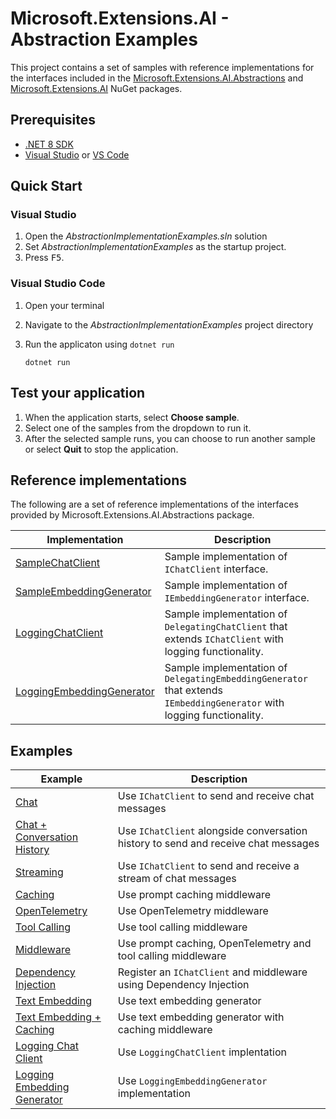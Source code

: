 # Microsoft.Extensions.AI - Abstraction Examples

This project contains a set of samples with reference implementations for the interfaces included in the [Microsoft.Extensions.AI.Abstractions](https://www.nuget.org/packages/Microsoft.Extensions.AI.Abstractions/) and [Microsoft.Extensions.AI](https://www.nuget.org/packages/Microsoft.Extensions.AI/) NuGet packages.

## Prerequisites

- [.NET 8 SDK](https://dotnet.microsoft.com/download/dotnet/8.0)
- [Visual Studio](https://visualstudio.microsoft.com/downloads/) or [VS Code](https://visualstudio.microsoft.com/downloads/)

## Quick Start

### Visual Studio

1. Open the *AbstractionImplementationExamples.sln* solution
1. Set *AbstractionImplementationExamples* as the startup project.
1. Press <kbd>F5</kbd>.

### Visual Studio Code

1. Open your terminal
1. Navigate to the *AbstractionImplementationExamples* project directory
1. Run the applicaton using `dotnet run`

    ```dotnetcli
    dotnet run
    ```

## Test your application

1. When the application starts, select **Choose sample**.
1. Select one of the samples from the dropdown to run it. 
1. After the selected sample runs, you can choose to run another sample or select **Quit** to stop the application.

## Reference implementations

The following are a set of reference implementations of the interfaces provided by Microsoft.Extensions.AI.Abstractions package.

| Implementation | Description |
| --- | --- | 
| [SampleChatClient](./SampleChatClient.cs) | Sample implementation of `IChatClient` interface. |
| [SampleEmbeddingGenerator](./SampleEmbeddingGenerator.cs) | Sample implementation of `IEmbeddingGenerator` interface. |
| [LoggingChatClient](./LoggingChatClient.cs) | Sample implementation of `DelegatingChatClient` that extends `IChatClient` with logging functionality. | 
| [LoggingEmbeddingGenerator](./LoggingEmbeddingGenerator.cs) | Sample implementation of `DelegatingEmbeddingGenerator` that extends `IEmbeddingGenerator` with logging functionality. | 

## Examples

| Example | Description |
| --- | --- |
| [Chat](./Chat.cs) | Use `IChatClient` to send and receive chat messages |
| [Chat + Conversation History](./ConversationHistory.cs) | Use `IChatClient` alongside conversation history to send and receive chat messages |  
| [Streaming](./Streaming.cs) | Use `IChatClient` to send and receive a stream of chat messages | 
| [Caching](./Caching.cs) | Use prompt caching middleware |
| [OpenTelemetry](./OpenTelemetry.cs) | Use OpenTelemetry middleware | 
| [Tool Calling](./ToolCalling.cs) | Use tool calling middleware | 
| [Middleware](./Middleware.cs) | Use prompt caching, OpenTelemetry and tool calling middleware | 
| [Dependency Injection](./DependencyInjection.cs) | Register an `IChatClient` and middleware using Dependency Injection |
| [Text Embedding](./TextEmbedding.cs) | Use text embedding generator |
| [Text Embedding + Caching](./TextEmbeddingCaching.cs) | Use text embedding generator with caching middleware | 
| [Logging Chat Client](./Logging.cs) | Use `LoggingChatClient` implentation | 
| [Logging Embedding Generator](./Logging.cs) | Use `LoggingEmbeddingGenerator` implementation | 